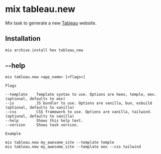 # mix tableau.new

Mix task to generate a new [Tableau](https://github.com/elixir-tools/tableau) website.

## Installation

```elixir
mix archive.install hex tableau_new
```

## --help

```
mix tableau.new <app_name> [<flags>]

Flags

--template    Template syntax to use. Options are heex, temple, eex. (optional, defaults to eex)
--js          JS bundler to use. Options are vanilla, bun, esbuild (optional, defaults to vanilla)
--css         CSS framework to use. Options are vanilla, tailwind. (optional, defaults to vanilla)
--help        Shows this help text.
--version     Shows task version.

Example

mix tableau.new my_awesome_site --template temple
mix tableau.new my_awesome_site --template eex --css tailwind
```
